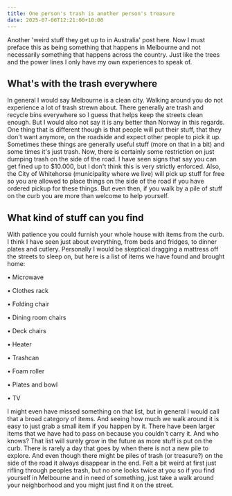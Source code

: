 ```yaml
---
title: One person's trash is another person's treasure
date: 2025-07-06T12:21:00+10:00
---
```

Another 'weird stuff they get up to in Australia' post here. Now I must preface this as being something that happens in Melbourne and not necessarily something that happens across the country. Just like the trees and the power lines I only have my own experiences to speak of.

## What's with the trash everywhere

In general I would say Melbourne is a clean city. Walking around you do not experience a lot of trash strewn about. There generally are trash and recycle bins everywhere so I guess that helps keep the streets clean enough. But I would also not say it is any better than Norway in this regards. One thing that is different though is that people will put their stuff, that they don't want anymore, on the roadside and expect other people to pick it up. Sometimes these things are generally useful stuff (more on that in a bit) and some times it's just trash. Now, there is certainly some restriction on just dumping trash on the side of the road. I have seen signs that say you can get fined up to $10.000, but I don't think this is very strictly enforced. Also, the City of Whitehorse (municipality where we live) will pick up stuff for free so you are allowed to place things on the side of the road if you have ordered pickup for these things. But even then, if you walk by a pile of stuff on the curb you are more than welcome to help yourself.

## What kind of stuff can you find

With patience you could furnish your whole house with items from the curb. I think I have seen just about everything, from beds and fridges, to dinner plates and cutlery. Personally I would be skeptical dragging a mattress off the streets to sleep on, but here is a list of items we have found and brought home:

• Microwave

• Clothes rack

• Folding chair

• Dining room chairs

• Deck chairs

• Heater

• Trashcan

• Foam roller

• Plates and bowl

• TV

I might even have missed something on that list, but in general I would call that a broad category of items. And seeing how much we walk around it is easy to just grab a small item if you happen by it. There have been larger items that we have had to pass on because you couldn't carry it. And who knows? That list will surely grow in the future as more stuff is put on the curb. There is rarely a day that goes by when there is not a new pile to explore. And even though there might be piles of trash (or treasure?) on the side of the road it always disappear in the end. Felt a bit weird at first just rifling through peoples trash, but no one looks twice at you so if you find yourself in Melbourne and in need of something, just take a walk around your neighborhood and you might just find it on the street.
